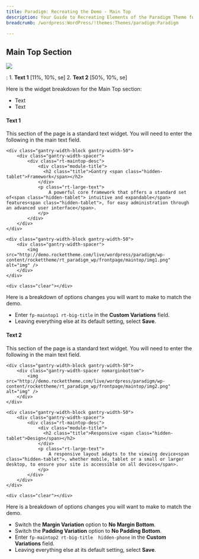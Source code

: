 ```yaml
---
title: Paradigm: Recreating the Demo - Main Top
description: Your Guide to Recreating Elements of the Paradigm Theme for WordPress
breadcrumb: /wordpress:WordPress/!themes:Themes/paradigm:Paradigm

---
```


Main Top Section
-----

![][demo]

:   1. **Text 1** [11%, 10%, se]
    2. **Text 2** [50%, 10%, se]

Here is the widget breakdown for the Main Top section:

* Text
* Text

#### Text 1

This section of the page is a standard text widget. You will need to enter the following in the main text field.

~~~
<div class="gantry-width-block gantry-width-50">
    <div class="gantry-width-spacer">
        <div class="rt-maintop-desc">
            <div class="module-title">
              <h2 class="title">Gantry <span class="hidden-tablet">Framework</span></h2>
            </div>  
            <p class="rt-large-text">
                A powerful core framework that offers a standard set of<span class="hidden-tablet"> intuitive and expandable</span> features<span class="hidden-tablet">, for easy administration through an advanced user interface</span>.
            </p>            
        </div>
    </div>
</div>

<div class="gantry-width-block gantry-width-50">
    <div class="gantry-width-spacer">
        <img src="http://demo.rockettheme.com/live/wordpress/paradigm/wp-content/rockettheme/rt_paradigm_wp/frontpage/maintop/img1.png" alt="img" />
    </div>
</div>

<div class="clear"></div>
~~~

Here is a breakdown of options changes you will want to make to match the demo.

* Enter `fp-maintop1 rt-big-title` in the **Custom Variations** field.
* Leaving everything else at its default setting, select **Save**.

#### Text 2

This section of the page is a standard text widget. You will need to enter the following in the main text field.

~~~
<div class="gantry-width-block gantry-width-50">
    <div class="gantry-width-spacer nomarginbottom">
        <img src="http://demo.rockettheme.com/live/wordpress/paradigm/wp-content/rockettheme/rt_paradigm_wp/frontpage/maintop/img2.png" alt="img" />
    </div>
</div>

<div class="gantry-width-block gantry-width-50">
    <div class="gantry-width-spacer">
        <div class="rt-maintop-desc">
            <div class="module-title">
              <h2 class="title">Responsive <span class="hidden-tablet">Design</span></h2>
            </div>  
            <p class="rt-large-text">
                A responsive layout adapts to the viewing device<span class="hidden-tablet">, whether mobile, tablet or a small or larger desktop, to ensure your site is accessible on all devices</span>.
            </p>            
        </div>
    </div>
</div>

<div class="clear"></div>
~~~

Here is a breakdown of options changes you will want to make to match the demo.

* Switch the **Margin Variation** option to **No Margin Bottom**.
* Switch the **Padding Variation** option to **No Padding Bottom**.
* Enter `fp-maintop2 rt-big-title  hidden-phone` in the **Custom Variations** field.
* Leaving everything else at its default setting, select **Save**.

[demo]: assets/demo_5.jpeg
[roksprocket]: ../../plugins/roksprocket/